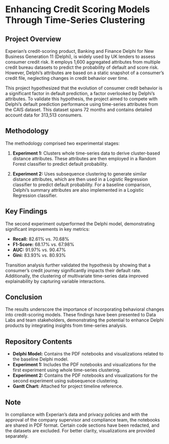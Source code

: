 # Enhancing Credit Scoring Models Through Time-Series Clustering

## Project Overview

Experian’s credit-scoring product, Banking and Finance Delphi for New Business Generation 11 (Delphi), is widely used by UK lenders to assess consumer credit risk. It employs 1,600 aggregated attributes from multiple credit bureau datasets to predict the probability of default and score risk. However, Delphi’s attributes are based on a static snapshot of a consumer’s credit file, neglecting changes in credit behavior over time.

This project hypothesized that the evolution of consumer credit behavior is a significant factor in default prediction, a factor overlooked by Delphi’s attributes. To validate this hypothesis, the project aimed to compete with Delphi’s default prediction performance using time-series attributes from the CAIS dataset. This dataset spans 72 months and contains detailed account data for 313,513 consumers.

## Methodology

The methodology comprised two experimental stages:

1. **Experiment 1:** Clusters whole time-series data to derive cluster-based distance attributes. These attributes are then employed in a Random Forest classifier to predict default probability.

2. **Experiment 2:** Uses subsequence clustering to generate similar distance attributes, which are then used in a Logistic Regression classifier to predict default probability. For a baseline comparison, Delphi’s summary attributes are also implemented in a Logistic Regression classifier.

## Key Findings

The second experiment outperformed the Delphi model, demonstrating significant improvements in key metrics:
- **Recall:** 82.61% vs. 70.68%
- **F1-Score:** 68.17% vs. 67.98%
- **AUC:** 91.97% vs. 90.47%
- **Gini:** 83.93% vs. 80.93%

Transition analysis further validated the hypothesis by showing that a consumer’s credit journey significantly impacts their default rate. Additionally, the clustering of multivariate time-series data improved explainability by capturing variable interactions.

## Conclusion

The results underscore the importance of incorporating behavioral changes into credit-scoring models. These findings have been presented to Data Labs and team stakeholders, demonstrating the potential to enhance Delphi products by integrating insights from time-series analysis.

## Repository Contents

- **Delphi Model:** Contains the PDF notebooks and visualizations related to the baseline Delphi model.
- **Experiment 1:** Includes the PDF notebooks and visualizations for the first experiment using whole time-series clustering.
- **Experiment 2:** Contains the PDF notebooks and visualizations for the second experiment using subsequence clustering.
- **Gantt Chart:** Attached for project timeline reference.

## Note

In compliance with Experian’s data and privacy policies and with the approval of the company supervisor and compliance team, the notebooks are shared in PDF format. Certain code sections have been redacted, and the datasets are excluded. For better clarity, visualizations are provided separately.
